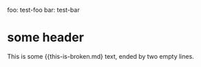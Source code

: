 foo: test-foo
bar: test-bar

# some header

This is some {{this-is-broken.md} text, ended by two empty lines.


